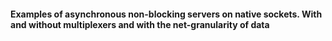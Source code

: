 #### Examples of asynchronous non-blocking servers on native sockets. With and without multiplexers and with the net-granularity of data

